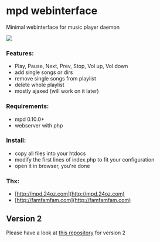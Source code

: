 #	mpd webinterface 

Minimal webinterface for music player daemon

![](http://i.imgur.com/1czUoBz.png)

###  Features:

* Play, Pause, Next, Prev, Stop, Vol up, Vol down
* add single songs or dirs
* remove single songs from playlist
* delete whole playlist
* mostly ajaxed (will work on it later)

### Requirements:

* mpd 0.10.0+
* webserver with php

### Install:
- copy all files into your htdocs 
- modify the first lines of index.php to fit your configuration
- open it in browser, you're done 

### Thx:
- [http://mpd.24oz.com](http://mpd.24oz.com)
- [http://famfamfam.com](http://famfamfam.com)

## Version 2
Please have a look at [this repository](https://github.com/sn0opy/mpdinterface2) for version 2
